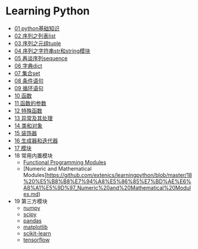# Learning Python

- [01 python基础知识](https://github.com/extenics/learningpython/blob/master/01%20python%E5%9F%BA%E7%A1%80%E7%9F%A5%E8%AF%86.md)
- [02 序列之列表list](https://github.com/extenics/learningpython/blob/master/02%20%E5%BA%8F%E5%88%97%E4%B9%8B%E5%88%97%E8%A1%A8list.md)
- [03 序列之元组tuple](https://github.com/extenics/learningpython/blob/master/03%20%E5%BA%8F%E5%88%97%E4%B9%8B%E5%85%83%E7%BB%84tuple.md)
- [04 序列之字符串str和string模块](https://github.com/extenics/learningpython/blob/master/04%20%E5%BA%8F%E5%88%97%E4%B9%8B%E5%AD%97%E7%AC%A6%E4%B8%B2str%E5%92%8Cstring%E6%A8%A1%E5%9D%97.md)
- [05 再谈序列sequence](https://github.com/extenics/learningpython/blob/master/05%20%E5%86%8D%E8%B0%88%E5%BA%8F%E5%88%97sequence.md)
- [06 字典dict](https://github.com/extenics/learningpython/blob/master/06%20%E5%AD%97%E5%85%B8dict.md)
- [07 集合set](https://github.com/extenics/learningpython/blob/master/02%20%E5%BA%8F%E5%88%97%E4%B9%8B%E5%88%97%E8%A1%A8list.md)
- [08 条件语句](https://github.com/extenics/learningpython/blob/master/08%20%E6%9D%A1%E4%BB%B6%E8%AF%AD%E5%8F%A5.md)
- [09 循环语句](https://github.com/extenics/learningpython/blob/master/09%20%E5%BE%AA%E7%8E%AF%E8%AF%AD%E5%8F%A5.md)
- [10 函数](https://github.com/extenics/learningpython/blob/master/11%20%E5%87%BD%E6%95%B0%E7%9A%84%E5%8F%82%E6%95%B0.md)
- [11 函数的参数](https://github.com/extenics/learningpython/blob/master/02%20%E5%BA%8F%E5%88%97%E4%B9%8B%E5%88%97%E8%A1%A8list.md)
- [12 特殊函数](https://github.com/extenics/learningpython/blob/master/12%20%E7%89%B9%E6%AE%8A%E5%87%BD%E6%95%B0.md)
- [13 异常及其处理](https://github.com/extenics/learningpython/blob/master/13%20%E5%BC%82%E5%B8%B8%E5%8F%8A%E5%85%B6%E5%A4%84%E7%90%86.md)
- [14 类和对象](https://github.com/extenics/learningpython/blob/master/14%20%E7%B1%BB%E5%92%8C%E5%AF%B9%E8%B1%A1.md)
- [15 装饰器](https://github.com/extenics/learningpython/blob/master/15%20%E8%A3%85%E9%A5%B0%E5%99%A8.md)
- [16 生成器和迭代器](https://github.com/extenics/learningpython/blob/master/16%20%E7%94%9F%E6%88%90%E5%99%A8%E5%92%8C%E8%BF%AD%E4%BB%A3%E5%99%A8.md)
- [17 模块](https://github.com/extenics/learningpython/blob/master/17%20%E6%A8%A1%E5%9D%97.md)
- 18 常用内置模块
    - [Functional Programming Modules](https://github.com/extenics/learningpython/blob/master/18%20%E5%B8%B8%E7%94%A8%E5%86%85%E7%BD%AE%E6%A8%A1%E5%9D%97Functional%20Programming%20Modules.md)
    - [Numeric and Mathematical Modules]https://github.com/extenics/learningpython/blob/master/18%20%E5%B8%B8%E7%94%A8%E5%86%85%E7%BD%AE%E6%A8%A1%E5%9D%97_Numeric%20and%20Mathematical%20Modules.md)
- 19 第三方模块
    - [numpy](https://github.com/extenics/learningpython/blob/master/19%20%E7%AC%AC%E4%B8%89%E6%96%B9%E6%A8%A1%E5%9D%97_Numpy.md)
    - [scipy](https://github.com/extenics/learningpython/blob/master/19%20%E7%AC%AC%E4%B8%89%E6%96%B9%E6%A8%A1%E5%9D%97_Scipy.md)
    - [pandas](https://github.com/extenics/learningpython/blob/master/19%20%E7%AC%AC%E4%B8%89%E6%96%B9%E6%A8%A1%E5%9D%97_Pandas.md)
    - [matplotlib](https://github.com/extenics/learningpython/blob/master/19%20%E7%AC%AC%E4%B8%89%E6%96%B9%E6%A8%A1%E5%9D%97_Matplotlib.md)
    - [scikit-learn](https://github.com/extenics/learningpython/blob/master/19%20%E7%AC%AC%E4%B8%89%E6%96%B9%E6%A8%A1%E5%9D%97_Scikitlearn.md)
    - [tensorflow](https://github.com/extenics/learningpython/blob/master/19%20%E7%AC%AC%E4%B8%89%E6%96%B9%E6%A8%A1%E5%9D%97_Tensorflow.md)
